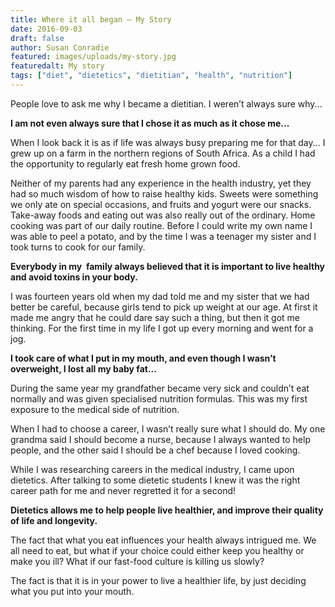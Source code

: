 ```yaml
---
title: Where it all began – My Story 
date: 2016-09-03 
draft: false 
author: Susan Conradie 
featured: images/uploads/my-story.jpg 
featuredalt: My story 
tags: ["diet", "dietetics", "dietitian", "health", "nutrition"]
---
```


People love to ask me why I became a dietitian. I weren’t always sure why...

**I am not even always sure that I chose it as much as it chose me...**

When I look back it is as if life was always busy preparing me for that day... I grew up on a farm in the northern regions of South Africa. As a child I had the opportunity to regularly eat fresh home grown food.

Neither of my parents had any experience in the health industry, yet they had so much wisdom of how to raise healthy kids. Sweets were something we only ate on special occasions, and fruits and yogurt were our snacks. Take-away foods and eating out was also really out of the ordinary. Home cooking was part of our daily routine. Before I could write my own name I was able to peel a potato, and by the time I was a teenager my sister and I took turns to cook for our family.

**Everybody in my  family always believed that it is important to live healthy and avoid toxins in your body.**

I was fourteen years old when my dad told me and my sister that we had better be careful, because girls tend to pick up weight at our age. At first it made me angry that he could dare say such a thing, but then it got me thinking. For the first time in my life I got up every morning and went for a jog.

**I took care of what I put in my mouth, and even though I wasn’t overweight, I lost all my baby fat...**

During the same year my grandfather became very sick and couldn’t eat normally and was given specialised nutrition formulas. This was my first exposure to the medical side of nutrition.

When I had to choose a career, I wasn’t really sure what I should do. My one grandma said I should become a nurse, because I always wanted to help people, and the other said I should be a chef because I loved cooking.

While I was researching careers in the medical industry, I came upon dietetics. After talking to some dietetic students I knew it was the right career path for me and never regretted it for a second!

**Dietetics allows me to help people live healthier, and improve their quality of life and longevity.**

The fact that what you eat influences your health always intrigued me. We all need to eat, but what if your choice could either keep you healthy or make you ill? What if our fast-food culture is killing us slowly?

The fact is that it is in your power to live a healthier life, by just deciding what you put into your mouth.
